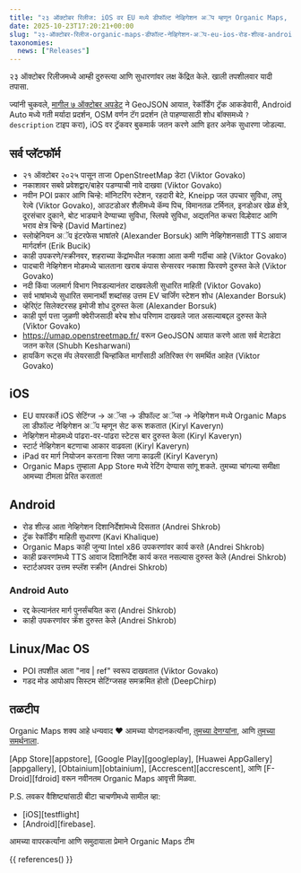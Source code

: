 ```yaml
---
title: "२३ ऑक्टोबर रिलीज: iOS वर EU मध्ये डीफॉल्ट नेव्हिगेशन अॅप म्हणून Organic Maps, Android वर रोड शील्ड प्रदर्शन, आणि अधिक सुधारणा आणि दुरुस्त्या"
date: 2025-10-23T17:20:21+00:00
slug: "२३-ऑक्टोबर-रिलीज-organic-maps-डीफॉल्ट-नेव्हिगेशन-अॅप-eu-ios-रोड-शील्ड-android-सुधारणा-दुरुस्त्या"
taxonomies:
  news: ["Releases"]
---
```


२३ ऑक्टोबर रिलीजमध्ये आम्ही दुरुस्त्या आणि सुधारणांवर लक्ष केंद्रित केले. खाली तपशीलवार यादी तपासा.

ज्यांनी चुकवले, [मागील ७ ऑक्टोबर अपडेट](https://organicmaps.app/news/2025-10-07/android-auto-speed-limit-geojson-support-recording-track-statistics-osm-description-display/
) ने GeoJSON आयात, रेकॉर्डिंग ट्रॅक आकडेवारी, Android Auto मध्ये गती मर्यादा प्रदर्शन, OSM वर्णन टॅग प्रदर्शन (ते पाहण्यासाठी शोध बॉक्समध्ये `?description` टाइप करा), iOS वर ट्रॅकवर बुकमार्क जतन करणे आणि इतर अनेक सुधारणा जोडल्या.

## सर्व प्लॅटफॉर्म

- २१ ऑक्टोबर २०२५ पासून ताजा OpenStreetMap डेटा (Viktor Govako)
- नकाशावर सबवे प्रवेशद्वार/बाहेर पडण्याची नावे दाखवा (Viktor Govako)
- नवीन POI प्रकार आणि चिन्हे: मॉनिटरिंग स्टेशन, रहदारी बेटे, Kneipp जल उपचार सुविधा, लघु रेल्वे (Viktor Govako), आउटडोअर शैलीमध्ये कॅम्प पिच, विमानतळ टर्मिनल, इनडोअर खेळ क्षेत्रे, दूरसंचार दुकाने, बोट भाड्याने देण्याच्या सुविधा, स्लिपवे सुविधा, अद्यतनित कचरा विल्हेवाट आणि भराव क्षेत्र चिन्हे (David Martinez)
- स्लोव्हेनियन अॅप इंटरफेस भाषांतरे (Alexander Borsuk) आणि नेव्हिगेशनसाठी TTS आवाज मार्गदर्शन (Erik Bucik)
- काही उपकरणे/स्क्रीनवर, शहराच्या केंद्रांमधील नकाशा आता कमी गर्दीचा आहे (Viktor Govako)
- पादचारी नेव्हिगेशन मोडमध्ये चालताना खराब कंपास सेन्सरवर नकाशा फिरवणे दुरुस्त केले (Viktor Govako)
- नदी किंवा जलमार्ग विभाग निवडल्यानंतर दाखवलेली सुधारित माहिती (Viktor Govako)
- सर्व भाषांमध्ये सुधारित समानार्थी शब्दांसह उत्तम EV चार्जिंग स्टेशन शोध (Alexander Borsuk)
- व्हेरिएंट सिलेक्टरसह इमोजी शोध दुरुस्त केला (Alexander Borsuk)
- काही पूर्ण पत्ता जुळणी क्वेरीजसाठी बरेच शोध परिणाम दाखवले जात असल्याबद्दल दुरुस्त केले (Viktor Govako)
- https://umap.openstreetmap.fr/ वरून GeoJSON आयात करणे आता सर्व मेटाडेटा जतन करेल (Shubh Kesharwani)
- हायकिंग रूट्स मॅप लेयरसाठी चिन्हांकित मार्गांसाठी अतिरिक्त रंग समर्थित आहेत (Viktor Govako)

## iOS

- EU वापरकर्ते iOS सेटिंग्ज → अॅप्स → डीफॉल्ट अॅप्स → नेव्हिगेशन मध्ये Organic Maps ला डीफॉल्ट नेव्हिगेशन अॅप म्हणून सेट करू शकतात (Kiryl Kaveryn)
- नेव्हिगेशन मोडमध्ये पांढरा-वर-पांढरा स्टेटस बार दुरुस्त केला (Kiryl Kaveryn)
- स्टार्ट नेव्हिगेशन बटणाचा आकार वाढवला (Kiryl Kaveryn)
- iPad वर मार्ग नियोजन करताना रिक्त जागा काढली (Kiryl Kaveryn)
- Organic Maps तुम्हाला App Store मध्ये रेटिंग देण्यास सांगू शकते. तुमच्या चांगल्या समीक्षा आमच्या टीमला प्रेरित करतात!

## Android

- रोड शील्ड आता नेव्हिगेशन दिशानिर्देशांमध्ये दिसतात (Andrei Shkrob)
- ट्रॅक रेकॉर्डिंग माहिती सुधारणा (Kavi Khalique)
- Organic Maps काही जुन्या Intel x86 उपकरणांवर कार्य करते (Andrei Shkrob)
- काही प्रकरणांमध्ये TTS आवाज दिशानिर्देश कार्य करत नसल्यास दुरुस्त केले (Andrei Shkrob)
- स्टार्टअपवर उत्तम स्प्लॅश स्क्रीन (Andrei Shkrob)

### Android Auto
- रद्द केल्यानंतर मार्ग पुनर्संचयित करा (Andrei Shkrob)
- काही उपकरणांवर क्रॅश दुरुस्त केले (Andrei Shkrob)

## Linux/Mac OS

- POI तपशील आता "नाव | ref" स्वरूप दाखवतात (Viktor Govako)
- गडद मोड आपोआप सिस्टम सेटिंग्जसह समक्रमित होतो (DeepChirp)

## तळटीप

Organic Maps शक्य आहे धन्यवाद ❤️ आमच्या योगदानकर्त्यांना, [तुमच्या देणग्यांना](@/donate/index.mr.md), आणि [तुमच्या समर्थनाला](@/contribute/index.mr.md).

[App Store][appstore], [Google Play][googleplay], [Huawei AppGallery][appgallery], [Obtainium][obtainium], [Accrescent][accrescent], आणि [F-Droid][fdroid] वरून नवीनतम Organic Maps आवृत्ती मिळवा.

P.S. लवकर वैशिष्ट्यांसाठी बीटा चाचणीमध्ये सामील व्हा:
- [iOS][testflight]
- [Android][firebase].

आमच्या वापरकर्त्यांना आणि समुदायाला प्रेमाने
Organic Maps टीम

{{ references() }}
